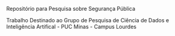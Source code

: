 Repositório para Pesquisa sobre Segurança Pública 

Trabalho Destinado ao Grupo de Pesquisa de Ciência de Dados e Inteligência Artifical - PUC Minas - Campus Lourdes 
